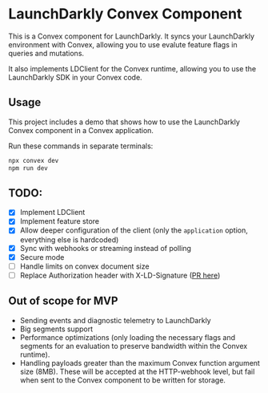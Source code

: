 # LaunchDarkly Convex Component

This is a Convex component for LaunchDarkly. It syncs your LaunchDarkly environment with Convex, allowing you to use evalute feature flags in queries and mutations.

It also implements LDClient for the Convex runtime, allowing you to use the LaunchDarkly SDK in your Convex code.

## Usage

This project includes a demo that shows how to use the LaunchDarkly Convex component in a Convex application.

Run these commands in separate terminals:

```bash
npx convex dev
npm run dev
```

## TODO:

- [x] Implement LDClient
- [x] Implement feature store
- [x] Allow deeper configuration of the client (only the `application` option, everything else is hardcoded)
- [x] Sync with webhooks or streaming instead of polling
- [x] Secure mode
- [ ] Handle limits on convex document size
- [ ] Replace Authorization header with X-LD-Signature ([PR here](https://github.com/launchdarkly/integration-framework/pull/80))

## Out of scope for MVP

- Sending events and diagnostic telemetry to LaunchDarkly
- Big segments support
- Performance optimizations (only loading the necessary flags and segments for an evaluation to preserve bandwidth within the Convex runtime).
- Handling payloads greater than the maximum Convex function argument size (8MB). These will be accepted at the HTTP-webhook level, but fail when sent to the Convex component to be written for storage.
